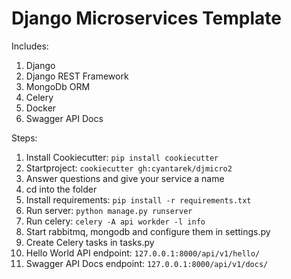 # Django Microservices Template

Includes:

01. Django
02. Django REST Framework
03. MongoDb ORM
04. Celery
05. Docker
06. Swagger API Docs

Steps:
01. Install Cookiecutter: ```pip install cookiecutter ```
02. Startproject: ```cookiecutter gh:cyantarek/djmicro2 ```
03. Answer questions and give your service a name
04. cd into the folder
05. Install requirements: ```pip install -r requirements.txt ```
06. Run server: ```python manage.py runserver ```
07. Run celery: ```celery -A api workder -l info ```
08. Start rabbitmq, mongodb and configure them in settings.py
09. Create Celery tasks in tasks.py
10. Hello World API endpoint: ```127.0.0.1:8000/api/v1/hello/ ```
11. Swagger API Docs endpoint: ```127.0.0.1:8000/api/v1/docs/ ```

